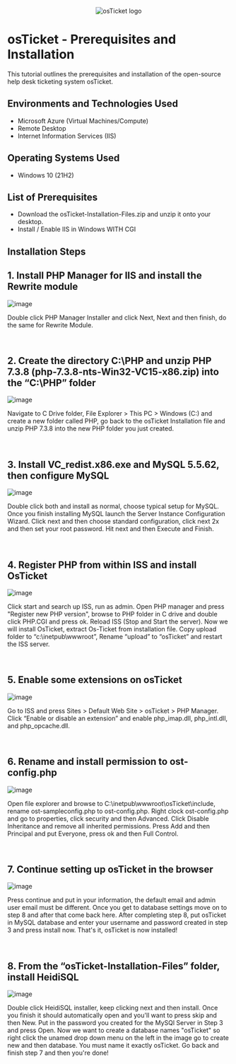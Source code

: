 <p align="center">
<img src="https://i.imgur.com/Clzj7Xs.png" alt="osTicket logo"/>
</p>

<h1>osTicket - Prerequisites and Installation</h1>
This tutorial outlines the prerequisites and installation of the open-source help desk ticketing system osTicket.<br />

<h2>Environments and Technologies Used</h2>

- Microsoft Azure (Virtual Machines/Compute)
- Remote Desktop
- Internet Information Services (IIS)

<h2>Operating Systems Used </h2>

- Windows 10</b> (21H2)

<h2>List of Prerequisites</h2>

- Download the osTicket-Installation-Files.zip and unzip it onto your desktop.
- Install / Enable IIS in Windows WITH CGI
  
<h2>Installation Steps</h2>

<p>
<h2>1. Install PHP Manager for IIS and install the Rewrite module</h2>
 
  ![image](https://github.com/user-attachments/assets/7a853722-8bd9-46d3-9493-4a98363999c4)

</p>
<p>
Double click PHP Manager Installer and click Next, Next and then finish, do the same for Rewrite Module.
</p>
<br />

<p>
<h2>2. Create the directory C:\PHP and unzip PHP 7.3.8 (php-7.3.8-nts-Win32-VC15-x86.zip) into the “C:\PHP” folder</h2>

  ![image](https://github.com/user-attachments/assets/99d2fb14-25a7-4aec-9823-54ebaaaa5ea5)

</p>
<p>
Navigate to C Drive folder, File Explorer > This PC > Windows (C:) and create a new folder called PHP, go back to the osTicket Installation file and unzip PHP 7.3.8 into the new PHP folder you just created.
</p>
<br />

<p>
<h2>3. Install VC_redist.x86.exe and MySQL 5.5.62, then configure MySQL</h2>

  ![image](https://github.com/user-attachments/assets/0aaf7eef-76ee-41ae-bfad-6996a5bbb87a)

</p>
<p>
Double click both and install as normal, choose typical setup for MySQL. Once you finish installing MySQL launch the Server Instance Configuration Wizard. Click next and then choose standard configuration, click next 2x and then set your root password. Hit next and then Execute and Finish.
</p>
<br />

<p>
<h2>4. Register PHP from within ISS and install OsTicket</h2>

 ![image](https://github.com/user-attachments/assets/c4a98236-731f-4e13-8674-8a2f1b384d5b)


</p>
<p>
Click start and search up ISS, run as admin. Open PHP manager and press "Register new PHP version", browse to PHP folder in C drive and double click PHP.CGI and press ok. Reload ISS (Stop and Start the server). Now we will install OsTicket, extract Os-Ticket from installation file. Copy upload folder to “c:\inetpub\wwwroot”, Rename “upload” to “osTicket” and restart the ISS server.
</p>
<br />

<p>
<h2>5. Enable some extensions on osTicket</h2>

 ![image](https://github.com/user-attachments/assets/d74c9416-7889-40e1-b122-fd882d4306b6)


</p>
<p>
Go to ISS and press Sites > Default Web Site > osTicket > PHP Manager. Click “Enable or disable an extension” and enable php_imap.dll, php_intl.dll, and php_opcache.dll.

</p>
<br />

<p>
<h2>6. Rename and install permission to ost-config.php</h2>

  ![image](https://github.com/user-attachments/assets/a5c08fdc-e749-42b3-8090-1d5b44765017)


</p>
<p>
Open file explorer and browse to C:\inetpub\wwwroot\osTicket\include, rename ost-sampleconfig.php to ost-config.php. Right clock ost-config.php and go to properties, click security and then Advanced. Click Disable Inheritance and remove all inherited permissions. Press Add and then Principal and put Everyone, press ok and then Full Control.
</p>
<br />

<p>
<h2>7. Continue setting up osTicket in the browser</h2>

  ![image](https://github.com/user-attachments/assets/b7a99229-4854-4fe8-91f9-a4a6a4de5d34)


</p>
<p>
Press continue and put in your information, the default email and admin user email must be different. Once you get to database settings move on to step 8 and after that come back here. After completing step 8, put osTicket in MySQL database and enter your username and password created in step 3 and press install now. That's it, osTicket is now installed!
</p>
<br />

<p>
<h2>8. From the “osTicket-Installation-Files” folder, install HeidiSQL</h2>

 ![image](https://github.com/user-attachments/assets/caccc74f-2caa-44f9-9f71-c4847faa8dfb)


</p>
<p>
Double click HeidiSQL installer, keep clicking next and then install. Once you finish it should automatically open and you'll want to press skip and then New. Put in the password you created for the MySQl Server in Step 3 and press Open. Now we want to create a database names "osTicket" so right click the unamed drop down menu on the left in the image go to create new and then database. You must name it exactly osTicket. Go back and finish step 7 and then you're done!
</p>
<br />
